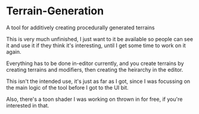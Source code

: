 # Terrain-Generation
A tool for additively creating procedurally generated terrains

This is very much unfinished, I just want to it be available so people can see it and use it if they think it's interesting, until I get some time to work on it again.

Everything has to be done in-editor currently, and you create terrains by creating terrains and modifiers, then creating the heirarchy in the editor.

This isn't the intended use, it's just as far as I got, since I was focussing on the main logic of the tool before I got to the UI bit.

Also, there's a toon shader I was working on thrown in for free, if you're interested in that.
